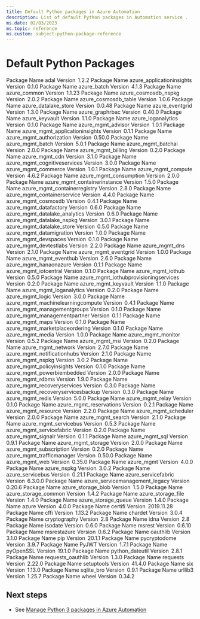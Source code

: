 ```yaml
---
title: Default Python packages in Azure Automation
description: List of default Python packages in Automation service .
ms.date: 02/03/2023
ms.topic: reference
ms.custom: subject-python-package-reference
---
```

# Default Python Packages

Package Name adal Version  1.2.2 
Package Name azure_applicationinsights Version  0.1.0 
Package Name azure_batch Version  4.1.3 
Package Name azure_common Version  1.1.23 
Package Name azure_cosmosdb_nspkg Version  2.0.2 
Package Name azure_cosmosdb_table Version  1.0.6 
Package Name azure_datalake_store Version  0.0.48 
Package Name azure_eventgrid Version  1.3.0 
Package Name azure_graphrbac Version  0.40.0 
Package Name azure_keyvault Version  1.1.0 
Package Name azure_loganalytics Version  0.1.0 
Package Name azure_mgmt_advisor Version  1.0.1 
Package Name azure_mgmt_applicationinsights Version  0.1.1 
Package Name azure_mgmt_authorization Version  0.50.0 
Package Name azure_mgmt_batch Version  5.0.1 
Package Name azure_mgmt_batchai Version  2.0.0 
Package Name azure_mgmt_billing Version  0.2.0 
Package Name azure_mgmt_cdn Version  3.1.0 
Package Name azure_mgmt_cognitiveservices Version  3.0.0 
Package Name azure_mgmt_commerce Version  1.0.1 
Package Name azure_mgmt_compute Version  4.6.2 
Package Name azure_mgmt_consumption Version  2.0.0 
Package Name azure_mgmt_containerinstance Version  1.5.0 
Package Name azure_mgmt_containerregistry Version  2.8.0 
Package Name azure_mgmt_containerservice Version  4.4.0 
Package Name azure_mgmt_cosmosdb Version  0.4.1 
Package Name azure_mgmt_datafactory Version  0.6.0 
Package Name azure_mgmt_datalake_analytics Version  0.6.0 
Package Name azure_mgmt_datalake_nspkg Version  3.0.1 
Package Name azure_mgmt_datalake_store Version  0.5.0 
Package Name azure_mgmt_datamigration Version  1.0.0 
Package Name azure_mgmt_devspaces Version  0.1.0 
Package Name azure_mgmt_devtestlabs Version  2.2.0 
Package Name azure_mgmt_dns Version  2.1.0 
Package Name azure_mgmt_eventgrid Version  1.0.0 
Package Name azure_mgmt_eventhub Version  2.6.0 
Package Name azure_mgmt_hanaonazure Version  0.1.1 
Package Name azure_mgmt_iotcentral Version  0.1.0 
Package Name azure_mgmt_iothub Version  0.5.0 
Package Name azure_mgmt_iothubprovisioningservices Version  0.2.0 
Package Name azure_mgmt_keyvault Version  1.1.0 
Package Name azure_mgmt_loganalytics Version  0.2.0 
Package Name azure_mgmt_logic Version  3.0.0 
Package Name azure_mgmt_machinelearningcompute Version  0.4.1 
Package Name azure_mgmt_managementgroups Version  0.1.0 
Package Name azure_mgmt_managementpartner Version  0.1.1 
Package Name azure_mgmt_maps Version  0.1.0 
Package Name azure_mgmt_marketplaceordering Version  0.1.0 
Package Name azure_mgmt_media Version  1.0.0 
Package Name azure_mgmt_monitor Version  0.5.2 
Package Name azure_mgmt_msi Version  0.2.0 
Package Name azure_mgmt_network Version  2.7.0 
Package Name azure_mgmt_notificationhubs Version  2.1.0 
Package Name azure_mgmt_nspkg Version  3.0.2 
Package Name azure_mgmt_policyinsights Version  0.1.0 
Package Name azure_mgmt_powerbiembedded Version  2.0.0 
Package Name azure_mgmt_rdbms Version  1.9.0 
Package Name azure_mgmt_recoveryservices Version  0.3.0 
Package Name azure_mgmt_recoveryservicesbackup Version  0.3.0 
Package Name azure_mgmt_redis Version  5.0.0 
Package Name azure_mgmt_relay Version  0.1.0 
Package Name azure_mgmt_reservations Version  0.2.1 
Package Name azure_mgmt_resource Version  2.2.0 
Package Name azure_mgmt_scheduler Version  2.0.0 
Package Name azure_mgmt_search Version  2.1.0 
Package Name azure_mgmt_servicebus Version  0.5.3 
Package Name azure_mgmt_servicefabric Version  0.2.0 
Package Name azure_mgmt_signalr Version  0.1.1 
Package Name azure_mgmt_sql Version  0.9.1 
Package Name azure_mgmt_storage Version  2.0.0 
Package Name azure_mgmt_subscription Version  0.2.0 
Package Name azure_mgmt_trafficmanager Version  0.50.0 
Package Name azure_mgmt_web Version  0.35.0 
Package Name azure_mgmt Version  4.0.0 
Package Name azure_nspkg Version  3.0.2 
Package Name azure_servicebus Version  0.21.1 
Package Name azure_servicefabric Version  6.3.0.0 
Package Name azure_servicemanagement_legacy Version  0.20.6 
Package Name azure_storage_blob Version  1.5.0 
Package Name azure_storage_common Version  1.4.2 
Package Name azure_storage_file Version  1.4.0 
Package Name azure_storage_queue Version  1.4.0 
Package Name azure Version  4.0.0 
Package Name certifi Version  2019.11.28 
Package Name cffi Version  1.13.2 
Package Name chardet Version  3.0.4 
Package Name cryptography Version  2.8 
Package Name idna Version  2.8 
Package Name isodate Version  0.6.0 
Package Name msrest Version  0.6.10 
Package Name msrestazure Version  0.6.2 
Package Name oauthlib Version  3.1.0 
Package Name pip Version  20.1.1 
Package Name pycryptodome Version  3.9.7 
Package Name PyJWT Version  1.7.1 
Package Name pyOpenSSL Version  19.1.0 
Package Name python_dateutil Version  2.8.1 
Package Name requests_oauthlib Version  1.3.0 
Package Name requests Version  2.22.0 
Package Name setuptools Version  41.4.0 
Package Name six Version  1.13.0 
Package Name sqlite_bro Version  0.9.1 
Package Name urllib3 Version  1.25.7 
Package Name wheel Version  0.34.2 

## Next steps

- See [Manage Python 3 packages in Azure Automation](python-3-packages.md)